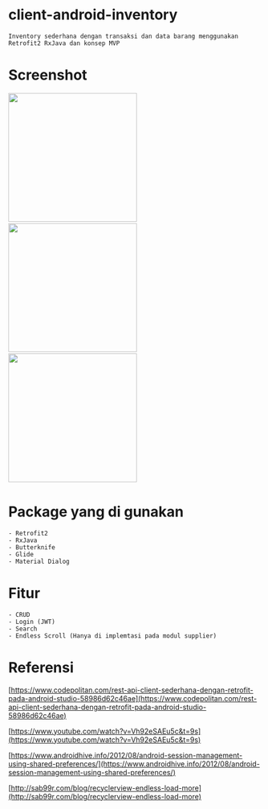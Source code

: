 # client-android-inventory
	Inventory sederhana dengan transaksi dan data barang menggunakan Retrofit2 RxJava dan konsep MVP 
# Screenshot
<img src="https://github.com/mahmudinm/client-android-inventory/blob/master/SCREENSHOT/Screenshot_2019-01-26-20-41-11-887_com.example.mahmudinm.androidcodeigniterinventory.png" width=256/>&nbsp;
<img src="https://github.com/mahmudinm/client-android-inventory/blob/master/SCREENSHOT/Screenshot_2019-01-26-20-50-27-003_com.example.mahmudinm.androidcodeigniterinventory.png" width=256/>&nbsp;
<img src="https://github.com/mahmudinm/client-android-inventory/blob/master/SCREENSHOT/Screenshot_2019-01-26-20-50-31-167_com.example.mahmudinm.androidcodeigniterinventory.png" width=256/>&nbsp;



# Package yang di gunakan
	- Retrofit2 
	- RxJava 
	- Butterknife
	- Glide
	- Material Dialog

# Fitur 
	- CRUD 
	- Login (JWT)
	- Search 
	- Endless Scroll (Hanya di implemtasi pada modul supplier)

# Referensi
[https://www.codepolitan.com/rest-api-client-sederhana-dengan-retrofit-pada-android-studio-58986d62c46ae](https://www.codepolitan.com/rest-api-client-sederhana-dengan-retrofit-pada-android-studio-58986d62c46ae)

[https://www.youtube.com/watch?v=Vh92eSAEu5c&t=9s](https://www.youtube.com/watch?v=Vh92eSAEu5c&t=9s)

[https://www.androidhive.info/2012/08/android-session-management-using-shared-preferences/](https://www.androidhive.info/2012/08/android-session-management-using-shared-preferences/)

[http://sab99r.com/blog/recyclerview-endless-load-more](http://sab99r.com/blog/recyclerview-endless-load-more)
